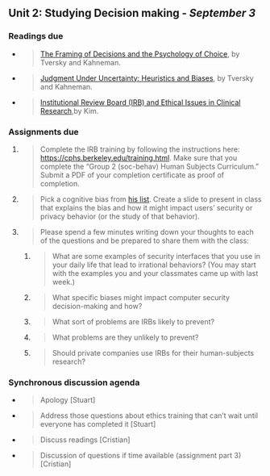 
## Unit 2: Studying Decision making - *September 3*

### Readings due

  - > [The Framing of Decisions and the Psychology of Choice](https://www.jstor.org/stable/1685855?seq=1#page_scan_tab_contents), by Tversky and Kahneman.

  - > [Judgment Under Uncertainty: Heuristics and Biases](https://www.jstor.org/stable/1738360), by Tversky and Kahneman.

  - > [Institutional Review Board (IRB) and Ethical Issues in Clinical Research](https://www.ncbi.nlm.nih.gov/pmc/articles/PMC3272525/),by Kim.



### Assignments due

1.  > Complete the IRB training by following the instructions here: [https://cphs.berkeley.edu/training.html</span>](https://cphs.berkeley.edu/training.html). Make sure that you complete the “Group 2 (soc-behav) Human Subjects Curriculum.” Submit a PDF of your completion certificate as proof of completion.

1.  > Pick a cognitive bias from [his list</span>](https://en.wikipedia.org/wiki/List_of_cognitive_biases). Create a slide to present in class that explains the bias and how it might impact users’ security or privacy behavior (or the study of that behavior).

1.  > Please spend a few minutes writing down your thoughts to each of the questions and be prepared to share them with the class:

	1.  > What are some examples of security interfaces that you use in your daily life that lead to irrational behaviors? (You may start with the examples you and your classmates came up with last week.)

	1.  > What specific biases might impact computer security decision-making and how?

	1.  > What sort of problems are IRBs likely to prevent?

	1.  > What problems are they unlikely to prevent?

	1.  > Should private companies use IRBs for their human-subjects research?



### Synchronous discussion agenda

  - > Apology \[Stuart\]

  - > Address those questions about ethics training that can’t wait until everyone has completed it \[Stuart\]

  - > Discuss readings \[Cristian\]

  - > Discussion of questions if time available (assignment part 3) \[Cristian\]

